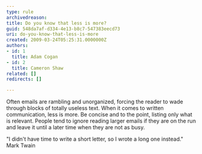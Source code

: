 ```yaml
---
type: rule
archivedreason: 
title: Do you know that less is more?
guid: 548da7af-d334-4e13-b8c7-547383eecd73
uri: do-you-know-that-less-is-more
created: 2009-03-24T05:25:31.0000000Z
authors:
- id: 1
  title: Adam Cogan
- id: 2
  title: Cameron Shaw
related: []
redirects: []

---
```


Often emails are rambling and unorganized, forcing the reader to wade through blocks of totally useless text. When it comes to written communication, less is more. Be concise and to the point, listing only what is relevant. People tend to ignore reading larger emails if they are on the run and leave it until a later time when they are not as busy.

"I didn't have time to write a short letter, so I wrote a long one instead." 
 Mark Twain

<!--endintro-->
